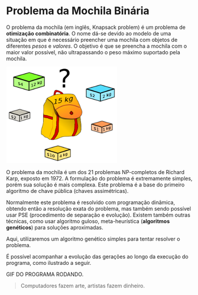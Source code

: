# Problema da Mochila Binária

O problema da mochila (em inglês, Knapsack problem) é um problema de **otimização combinatória**. O nome dá-se devido ao modelo de uma situação em que é necessário preencher uma mochila com objetos de diferentes _pesos_ e _valores_. O objetivo é que se preencha a mochila com o maior valor possível, não ultrapassando o peso máximo suportado pela mochila.

<img src='imagens/knapsack.png' width='300'>

O problema da mochila é um dos 21 problemas NP-completos de Richard Karp, exposto em 1972. A formulação do problema é extremamente simples, porém sua solução é mais complexa. Este problema é a base do primeiro algoritmo de chave pública (chaves assimétricas).

Normalmente este problema é resolvido com programação dinâmica, obtendo então a resolução exata do problema, mas também sendo possível usar PSE (procedimento de separação e evolução). Existem também outras técnicas, como usar algoritmo guloso, meta-heurística (**algoritmos genéticos**) para soluções aproximadas. 

Aqui, utilizaremos um algoritmo genético simples para tentar resolver o problema.

É possível acompanhar a evolução das gerações ao longo da execução do programa, como ilustrado a seguir.

GIF DO PROGRAMA RODANDO.


> Computadores fazem arte, artistas fazem dinheiro.


<!--stackedit_data:
eyJoaXN0b3J5IjpbLTE0MTc2MzU0ODQsLTgzMTg2OTQyOSwtNz
ExODU0MzMxXX0=
-->